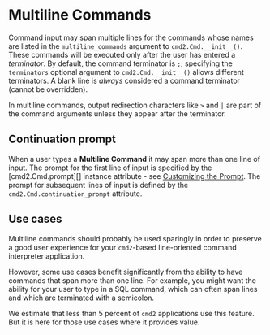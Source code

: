# Multiline Commands

Command input may span multiple lines for the commands whose names are listed in the `multiline_commands` argument to `cmd2.Cmd.__init__()`. These commands will be executed only after the user has entered a _terminator_. By default, the command terminator is `;`; specifying the `terminators` optional argument to `cmd2.Cmd.__init__()` allows different terminators. A blank line is _always_ considered a command terminator (cannot be overridden).

In multiline commands, output redirection characters like `>` and `|` are part of the command arguments unless they appear after the terminator.

## Continuation prompt

When a user types a **Multiline Command** it may span more than one line of input. The prompt for the first line of input is specified by the [cmd2.Cmd.prompt][] instance attribute - see [Customizing the Prompt](./prompt.md#customizing-the-prompt). The prompt for subsequent lines of input is defined by the `cmd2.Cmd.continuation_prompt` attribute.

## Use cases

Multiline commands should probably be used sparingly in order to preserve a good user experience for your `cmd2`-based line-oriented command interpreter application.

However, some use cases benefit significantly from the ability to have commands that span more than one line. For example, you might want the ability for your user to type in a SQL command, which can often span lines and which are terminated with a semicolon.

We estimate that less than 5 percent of `cmd2` applications use this feature. But it is here for those use cases where it provides value.

